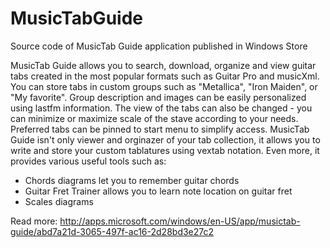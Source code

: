 MusicTabGuide
=============

Source code of MusicTab Guide application published in Windows Store

MusicTab Guide allows you to search, download, organize and view guitar tabs created in the most popular formats such as Guitar Pro and musicXml. You can store tabs in custom groups such as "Metallica", "Iron Maiden", or "My favorite". Group description and images can be easily personalized using lastfm information. The view of the tabs can also be changed - you can minimize or maximize scale of the stave according to your needs. Preferred tabs can be pinned to start menu to simplify access. 
MusicTab Guide isn't only viewer and orginazer of your tab collection, it allows you to write and store your custom tablatures using vextab notation. Even more, it provides various useful tools such as:
* Chords diagrams let you to remember guitar chords
* Guitar Fret Trainer allows you to learn note location on guitar fret
* Scales diagrams

Read more: http://apps.microsoft.com/windows/en-US/app/musictab-guide/abd7a21d-3065-497f-ac16-2d28bd3e27c2